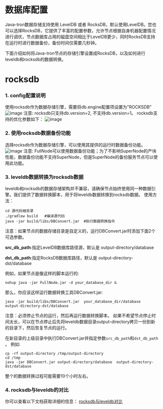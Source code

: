 # 数据库配置
Java-tron数据存储支持使用 LevelDB 或者 RocksDB，默认使用LevelDB。您也可以选择RocksDB，它提供了丰富的配置参数，允许节点根据自身机器配置情况进行调优，节点数据库占用的磁盘空间相比于LevelDB更少，同时RocksDB支持在运行时进行数据备份，备份时间仅需要几秒钟。

下面介绍如何将Java-tron节点的存储引擎设置成RocksDB，以及如何进行leveldb和rocksdb的数据转换。
# rocksdb

### 1. config配置说明

 使用rocksdb作为数据存储引擎，需要将db.engine配置项设置为"ROCKSDB"
 ![image](https://raw.githubusercontent.com/tronprotocol/documentation-zh/master/images/db_engine.png)
 注意: rocksdb只支持db.version=2, 不支持db.version=1。
 rocksdb支持的优化参数如下：
 ![image](https://raw.githubusercontent.com/tronprotocol/documentation-zh/master/images/rocksdb_tuning_parameters.png)

### 2. 使用rocksdb数据备份功能

 选择rocksdb作为数据存储引擎，可以使用其提供的运行时数据备份功能。
 ![image](https://raw.githubusercontent.com/tronprotocol/documentation-zh/master/images/db_backup.png)
 注意: FullNode可以使用数据备份功能；为了不影响SuperNode的产块性能，数据备份功能不支持SuperNode，但是SuperNode的备份服务节点可以使用此功能。

### 3. leveldb数据转换为rocksdb数据

  leveldb和rocksdb的数据存储架构并不兼容，请确保节点始终使用同一种数据引擎。我们提供了数据转换脚本，用于将leveldb数据转换到rocksdb数据。
  使用方法：

```text
cd 源代码根目录
./gradlew build   #编译源代码
java -jar build/libs/DBConvert.jar  #执行数据转换指令
```

  注意：如果节点的数据存储目录是自定义的，运行DBConvert.jar时添加下面2个可选参数。

  **src_db_path**:指定LevelDB数据库路径源，默认是 output-directory/database

  **dst_db_path**:指定RocksDB数据库路径，默认是 output-directory-dst/database

  例如，如果节点是像这样的脚本运行的:

```shell
nohup java -jar FullNode.jar -d your_database_dir &
```

  那么，你应该这样运行数据转换工具DBConvert.jar:

```shell
java -jar build/libs/DBConvert.jar  your_database_dir/database  output-directory-dst/database
```

  注意：必须停止节点的运行，然后再运行数据转换脚本。
  如果不希望节点停止时间太长，可以在节点停止后先将leveldb数据目录output-directory拷贝一份到新的目录下，然后恢复节点的运行。

  在新目录的上级目录中执行DBConvert.jar并指定参数`src_db_path`和`dst_db_path` 。
  例如:

```shell
cp -rf output-directory /tmp/output-directory
cd /tmp
java -jar DBConvert.jar output-directory/database  output-directory-dst/database
```

  整个的数据转换过程可能需要10个小时左右。

### 4. rocksdb与leveldb的对比

你可以查看以下文档获取详细的信息：
[rocksdb与leveldb对比](https://github.com/tronprotocol/documentation/blob/master/TRX_CN/Rocksdb_vs_Leveldb.md)
